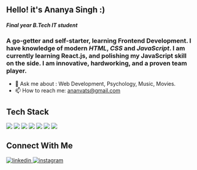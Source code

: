 

## Hello! it's Ananya Singh :) 
#### *Final year B.Tech IT student*
### A go-getter and self-starter, learning Frontend Development. I have knowledge of modern *HTML*, *CSS* and *JavaScript*. I am currently learning React.js, and polishing my JavaScript skill on the side. I am innovative, hardworking, and a proven team player.

- 💬 Ask me about : Web Development, Psychology, Music, Movies.
- 📫 How to reach me: ananvats@gmail.com

## Tech Stack
<p align="left"> <img src="https://img.shields.io/badge/HTML-239120?style=for-the-badge&logo=html5&logoColor=white"/> <img src="https://img.shields.io/badge/CSS-239120?&style=for-the-badge&logo=css3&logoColor=white"/> <img src="https://img.shields.io/badge/JavaScript-F7DF1E?style=for-the-badge&logo=javascript&logoColor=black"/> <img src="https://img.shields.io/badge/React-20232A?style=for-the-badge&logo=react&logoColor=61DAFB"/> <img src="https://img.shields.io/badge/Bootstrap-563D7C?style=for-the-badge&logo=bootstrap&logoColor=white"/> <img src="https://img.shields.io/badge/Java-3776AB?style=for-the-badge&logo=Java&logoColor=white"/> <img src="https://img.shields.io/badge/Netlify-00C7B7?style=for-the-badge&logo=netlify&logoColor=white"/>
</p>

## Connect With Me
<a href="https://www.linkedin.com/in/ananyasingghh/" target="_blank">
<img src=https://img.shields.io/badge/linkedin-%231E77B5.svg?&style=for-the-badge&logo=linkedin&logoColor=white alt=linkedin style="margin-bottom: 5px;" />
</a>
<a href="https://www.instagram.com/ananyaasingghh/" target="_blank">
<img src=https://img.shields.io/badge/instagram-%23000000.svg?&style=for-the-badge&logo=instagram&logoColor=white alt=instagram style="margin-bottom: 5px;" />
</a>
